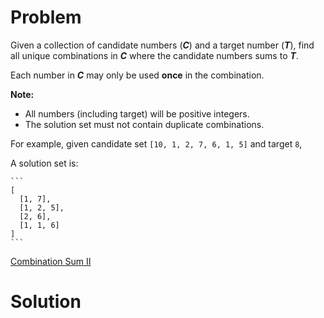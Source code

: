 
# Problem

Given a collection of candidate numbers (**_C_**) and a target number
(**_T_**), find all unique combinations in **_C_** where the candidate numbers
sums to **_T_**.

Each number in **_C_** may only be used **once** in the combination.

**Note:**  

  * All numbers (including target) will be positive integers.
  * The solution set must not contain duplicate combinations.

For example, given candidate set `[10, 1, 2, 7, 6, 1, 5]` and target `8`,

A solution set is:

    ```
    [
      [1, 7],
      [1, 2, 5],
      [2, 6],
      [1, 1, 6]
    ]
    ```



[Combination Sum II](https://leetcode.com/problems/combination-sum-ii)

# Solution



